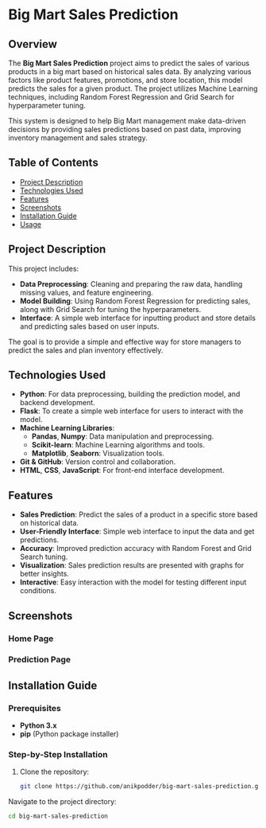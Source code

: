 # Big Mart Sales Prediction

## Overview
The **Big Mart Sales Prediction** project aims to predict the sales of various products in a big mart based on historical sales data. By analyzing various factors like product features, promotions, and store location, this model predicts the sales for a given product. The project utilizes Machine Learning techniques, including Random Forest Regression and Grid Search for hyperparameter tuning.

This system is designed to help Big Mart management make data-driven decisions by providing sales predictions based on past data, improving inventory management and sales strategy.

## Table of Contents
- [Project Description](#project-description)
- [Technologies Used](#technologies-used)
- [Features](#features)
- [Screenshots](#screenshots)
- [Installation Guide](#installation-guide)
- [Usage](#usage)

## Project Description
This project includes:

- **Data Preprocessing**: Cleaning and preparing the raw data, handling missing values, and feature engineering.
- **Model Building**: Using Random Forest Regression for predicting sales, along with Grid Search for tuning the hyperparameters.
- **Interface**: A simple web interface for inputting product and store details and predicting sales based on user inputs.

The goal is to provide a simple and effective way for store managers to predict the sales and plan inventory effectively.

## Technologies Used
- **Python**: For data preprocessing, building the prediction model, and backend development.
- **Flask**: To create a simple web interface for users to interact with the model.
- **Machine Learning Libraries**:
  - **Pandas**, **Numpy**: Data manipulation and preprocessing.
  - **Scikit-learn**: Machine Learning algorithms and tools.
  - **Matplotlib**, **Seaborn**: Visualization tools.
- **Git & GitHub**: Version control and collaboration.
- **HTML**, **CSS**, **JavaScript**: For front-end interface development.

## Features
- **Sales Prediction**: Predict the sales of a product in a specific store based on historical data.
- **User-Friendly Interface**: Simple web interface to input the data and get predictions.
- **Accuracy**: Improved prediction accuracy with Random Forest and Grid Search tuning.
- **Visualization**: Sales prediction results are presented with graphs for better insights.
- **Interactive**: Easy interaction with the model for testing different input conditions.

## Screenshots

### Home Page


### Prediction Page

## Installation Guide

### Prerequisites
- **Python 3.x**
- **pip** (Python package installer)

### Step-by-Step Installation

1. Clone the repository:
   ```bash
   git clone https://github.com/anikpodder/big-mart-sales-prediction.git

Navigate to the project directory:
   ```bash
   cd big-mart-sales-prediction

